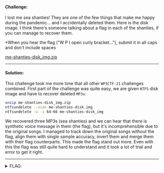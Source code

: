 #### Challenge:

I lost me sea shanties! They are one of the few things that make me happy during the pandemic... and I accidentally deleted them. Here is the disk image. I think there's someone talking about a flag in each of the shanties, if you can manage to recover them.

*When you hear the flag ("W P I open curly bracket..."), submit it in all caps and don't include spaces

[me-shanties-disk_img.zip](./me-shanties-disk_img.zip ":ignore")

---

#### Solution:

This challenge took me more time that all other `WPICTF-21` challenges combined. First part of the challenge was quite easy, we are given `NTFS` disk image and have to recover deleted `MP3s`:

```bash
unzip me-shanties-disk_img.zip
ntfsundelete --scan me-shanties-disk.img
ntfsundelete -u -i 64-66 me-shanties-disk_img
```

We recovered three MP3s (sea shanties) and we can hear that there is synthetic voice message in them (the flag), but it's incomprehensible due to the original songs. I managed to track down the original songs without the flag, align them with single sample accuracy, invert them and merge them with their flag counterparts. This made the flag stand out more. Even with this the flag was still quite hard to understand and it took a lot of trial and error to get it right.

---

<details><summary>FLAG:</summary>

```
WPI{ICOMEFROMTHEDAYSOFTHEPIRATEBAYWHENWEWOULDTORRENTANDLEECHALLDAY}
```

</details>
<br/>
